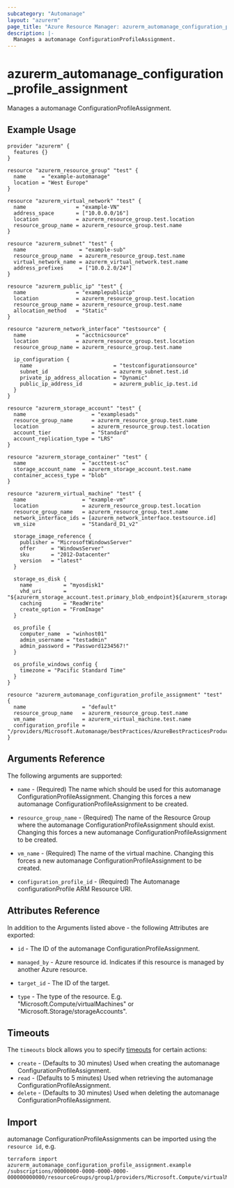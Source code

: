 ```yaml
---
subcategory: "Automanage"
layout: "azurerm"
page_title: "Azure Resource Manager: azurerm_automanage_configuration_profile_assignment"
description: |-
  Manages a automanage ConfigurationProfileAssignment.
---
```


# azurerm_automanage_configuration_profile_assignment

Manages a automanage ConfigurationProfileAssignment.

## Example Usage

```hcl
provider "azurerm" {
  features {}
}

resource "azurerm_resource_group" "test" {
  name     = "example-automanage"
  location = "West Europe"
}

resource "azurerm_virtual_network" "test" {
  name                = "example-VN"
  address_space       = ["10.0.0.0/16"]
  location            = azurerm_resource_group.test.location
  resource_group_name = azurerm_resource_group.test.name
}

resource "azurerm_subnet" "test" {
  name                 = "example-sub"
  resource_group_name  = azurerm_resource_group.test.name
  virtual_network_name = azurerm_virtual_network.test.name
  address_prefixes     = ["10.0.2.0/24"]
}

resource "azurerm_public_ip" "test" {
  name                = "examplepublicip"
  location            = azurerm_resource_group.test.location
  resource_group_name = azurerm_resource_group.test.name
  allocation_method   = "Static"
}

resource "azurerm_network_interface" "testsource" {
  name                = "acctnicsource"
  location            = azurerm_resource_group.test.location
  resource_group_name = azurerm_resource_group.test.name

  ip_configuration {
    name                          = "testconfigurationsource"
    subnet_id                     = azurerm_subnet.test.id
    private_ip_address_allocation = "Dynamic"
    public_ip_address_id          = azurerm_public_ip.test.id
  }
}

resource "azurerm_storage_account" "test" {
  name                     = "examplesads"
  resource_group_name      = azurerm_resource_group.test.name
  location                 = azurerm_resource_group.test.location
  account_tier             = "Standard"
  account_replication_type = "LRS"
}

resource "azurerm_storage_container" "test" {
  name                  = "accttest-sc"
  storage_account_name  = azurerm_storage_account.test.name
  container_access_type = "blob"
}

resource "azurerm_virtual_machine" "test" {
  name                  = "example-vm"
  location              = azurerm_resource_group.test.location
  resource_group_name   = azurerm_resource_group.test.name
  network_interface_ids = [azurerm_network_interface.testsource.id]
  vm_size               = "Standard_D1_v2"

  storage_image_reference {
    publisher = "MicrosoftWindowsServer"
    offer     = "WindowsServer"
    sku       = "2012-Datacenter"
    version   = "latest"
  }

  storage_os_disk {
    name          = "myosdisk1"
    vhd_uri       = "${azurerm_storage_account.test.primary_blob_endpoint}${azurerm_storage_container.test.name}/myosdisk1.vhd"
    caching       = "ReadWrite"
    create_option = "FromImage"
  }

  os_profile {
    computer_name  = "winhost01"
    admin_username = "testadmin"
    admin_password = "Password1234567!"
  }

  os_profile_windows_config {
    timezone = "Pacific Standard Time"
  }
}

resource "azurerm_automanage_configuration_profile_assignment" "test" {
  name                  = "default"
  resource_group_name   = azurerm_resource_group.test.name
  vm_name               = azurerm_virtual_machine.test.name
  configuration_profile = "/providers/Microsoft.Automanage/bestPractices/AzureBestPracticesProduction"
}
```

## Arguments Reference

The following arguments are supported:

* `name` - (Required) The name which should be used for this automanage ConfigurationProfileAssignment. Changing this forces a new automanage ConfigurationProfileAssignment to be created.

* `resource_group_name` - (Required) The name of the Resource Group where the automanage ConfigurationProfileAssignment should exist. Changing this forces a new automanage ConfigurationProfileAssignment to be created.

* `vm_name` - (Required) The name of the virtual machine. Changing this forces a new automanage ConfigurationProfileAssignment to be created.

* `configuration_profile_id` - (Required) The Automanage configurationProfile ARM Resource URI.

## Attributes Reference

In addition to the Arguments listed above - the following Attributes are exported:

* `id` - The ID of the automanage ConfigurationProfileAssignment.

* `managed_by` - Azure resource id. Indicates if this resource is managed by another Azure resource.

* `target_id` - The ID of the target.

* `type` - The type of the resource. E.g. "Microsoft.Compute/virtualMachines" or "Microsoft.Storage/storageAccounts".

## Timeouts

The `timeouts` block allows you to specify [timeouts](https://www.terraform.io/docs/configuration/resources.html#timeouts) for certain actions:

* `create` - (Defaults to 30 minutes) Used when creating the automanage ConfigurationProfileAssignment.
* `read` - (Defaults to 5 minutes) Used when retrieving the automanage ConfigurationProfileAssignment.
* `delete` - (Defaults to 30 minutes) Used when deleting the automanage ConfigurationProfileAssignment.

## Import

automanage ConfigurationProfileAssignments can be imported using the `resource id`, e.g.

```shell
terraform import azurerm_automanage_configuration_profile_assignment.example /subscriptions/00000000-0000-0000-0000-000000000000/resourceGroups/group1/providers/Microsoft.Compute/virtualMachines/vm1/providers/Microsoft.Automanage/configurationProfileAssignments/configurationProfileAssignment1
```
